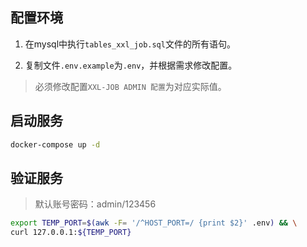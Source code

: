 ## 配置环境

1. 在mysql中执行`tables_xxl_job.sql`文件的所有语句。

2. 复制文件`.env.example`为`.env`，并根据需求修改配置。

> 必须修改配置`XXL-JOB ADMIN 配置`为对应实际值。

## 启动服务

```bash
docker-compose up -d
```

## 验证服务

> 默认账号密码：admin/123456

```bash
export TEMP_PORT=$(awk -F= '/^HOST_PORT=/ {print $2}' .env) && \
curl 127.0.0.1:${TEMP_PORT}
```
